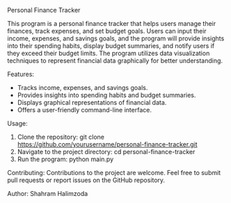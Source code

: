 
Personal Finance Tracker

This program is a personal finance tracker that helps users manage their finances, track expenses, and set budget goals. Users can input their income, expenses, and savings goals, and the program will provide insights into their spending habits, display budget summaries, and notify users if they exceed their budget limits. The program utilizes data visualization techniques to represent financial data graphically for better understanding.

Features:
- Tracks income, expenses, and savings goals.
- Provides insights into spending habits and budget summaries.
- Displays graphical representations of financial data.
- Offers a user-friendly command-line interface.

Usage:
1. Clone the repository: git clone https://github.com/yourusername/personal-finance-tracker.git
2. Navigate to the project directory: cd personal-finance-tracker
3. Run the program: python main.py


Contributing:
Contributions to the project are welcome. Feel free to submit pull requests or report issues on the GitHub repository.

Author:
Shahram Halimzoda 